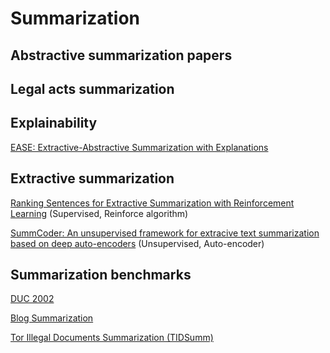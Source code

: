 # Summarization


## Abstractive summarization papers

## Legal acts summarization

## Explainability
[EASE: Extractive-Abstractive Summarization with Explanations](https://arxiv.org/abs/2105.06982)


## Extractive summarization
[Ranking Sentences for Extractive Summarization with Reinforcement Learning](https://aclanthology.org/N18-1158/) (Supervised, Reinforce algorithm)

[SummCoder: An unsupervised framework for extracive text summarization based on deep auto-encoders](https://www.sciencedirect.com/science/article/pii/S0957417419302192) (Unsupervised, Auto-encoder)



## Summarization benchmarks
[DUC 2002](https://www-nlpir.nist.gov/projects/duc/guidelines/2002.html)

[Blog Summarization](https://aclanthology.org/L18-1505.pdf)

[Tor Illegal Documents Summarization (TIDSumm)](https://gvis.unileon.es/dataset/tidsumm/)
